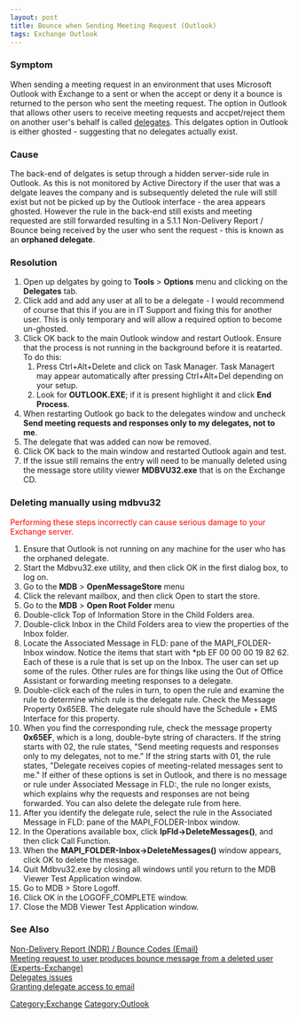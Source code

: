 ```yaml
---
layout: post 
title: Bounce when Sending Meeting Request (Outlook)
tags: Exchange Outlook
---
```


### Symptom

When sending a meeting request in an environment that uses Microsoft
Outlook with Exchange to a sent or when the accept or deny it a bounce
is returned to the person who sent the meeting request. The option in
Outlook that allows other users to receive meeting requests and
accpet/reject them on another user\'s behalf is called
[delegates](https://exchange.sandi.net/info/pdf/How%20to%20configure%20Outlook%20delegates%20in%20windows.pdf).
This delgates option in Outlook is either ghosted - suggesting that no
delegates actually exist.

### Cause

The back-end of delgates is setup through a hidden server-side rule in
Outlook. As this is not monitored by Active Directory if the user that
was a delgate leaves the company and is subsequently deleted the rule
will still exist but not be picked up by the Outlook interface - the
area appears ghosted. However the rule in the back-end still exists and
meeting requested are still forwarded resulting in a 5.1.1 Non-Delivery
Report / Bounce being received by the user who sent the request - this
is known as an **orphaned delegate**.

### Resolution

1.  Open up delgates by going to **Tools** \> **Options** menu and
    clicking on the **Delegates** tab.
2.  Click add and add any user at all to be a delegate - I would
    recommend of course that this if you are in IT Support and fixing
    this for another user. This is only temporary and will allow a
    required option to become un-ghosted.
3.  Click OK back to the main Outlook window and restart Outlook. Ensure
    that the process is not running in the background before it is
    reatarted. To do this:
    1.  Press Ctrl+Alt+Delete and click on Task Manager. Task Managert
        may appear automatically after pressing Ctrl+Alt+Del depending
        on your setup.
    2.  Look for **OUTLOOK.EXE**; if it is present highlight it and
        click **End Process**.
4.  When restarting Outlook go back to the delegates window and uncheck
    **Send meeting requests and responses only to my delegates, not to
    me**.
5.  The delegate that was added can now be removed.
6.  Click OK back to the main window and restarted Outlook again and
    test.
7.  If the issue still remains the entry will need to be manually
    deleted using the message store utility viewer **MDBVU32.exe** that
    is on the Exchange CD.

### Deleting manually using mdbvu32

<font color=red>Performing these steps incorrectly can cause serious
damage to your Exchange server.</font>

1.  Ensure that Outlook is not running on any machine for the user who
    has the orphaned delegate.
2.  Start the Mdbvu32.exe utility, and then click OK in the first dialog
    box, to log on.
3.  Go to the **MDB** \> **OpenMessageStore** menu
4.  Click the relevant mailbox, and then click Open to start the store.
5.  Go to the **MDB** \> **Open Root Folder** menu
6.  Double-click Top of Information Store in the Child Folders area.
7.  Double-click Inbox in the Child Folders area to view the properties
    of the Inbox folder.
8.  Locate the Associated Message in FLD: pane of the MAPI\_FOLDER-Inbox
    window. Notice the items that start with \*pb EF 00 00 00 19 82 62.
    Each of these is a rule that is set up on the Inbox. The user can
    set up some of the rules. Other rules are for things like using the
    Out of Office Assistant or forwarding meeting responses to a
    delegate.
9.  Double-click each of the rules in turn, to open the rule and examine
    the rule to determine which rule is the delegate rule. Check the
    Message Property 0x65EB. The delegate rule should have the
    Schedule + EMS Interface for this property.
10. When you find the corresponding rule, check the message property
    **0x65EF**, which is a long, double-byte string of characters. If
    the string starts with 02, the rule states, \"Send meeting requests
    and responses only to my delegates, not to me.\" If the string
    starts with 01, the rule states, \"Delegate receives copies of
    meeting-related messages sent to me.\" If either of these options is
    set in Outlook, and there is no message or rule under Associated
    Message in FLD:, the rule no longer exists, which explains why the
    requests and responses are not being forwarded. You can also delete
    the delegate rule from here.
11. After you identify the delegate rule, select the rule in the
    Associated Message in FLD: pane of the MAPI\_FOLDER-Inbox window.
12. In the Operations available box, click **lpFld-\>DeleteMessages()**,
    and then click Call Function.
13. When the **MAPI\_FOLDER-Inbox-\>DeleteMessages()** window appears,
    click OK to delete the message.
14. Quit Mdbvu32.exe by closing all windows until you return to the MDB
    Viewer Test Application window.
15. Go to MDB \> Store Logoff.
16. Click OK in the LOGOFF\_COMPLETE window.
17. Close the MDB Viewer Test Application window.

### See Also

[Non-Delivery Report (NDR) / Bounce Codes
(Email)](Non-Delivery_Report_(NDR)_/_Bounce_Codes_(Email) "wikilink")\
[Meeting request to user produces bounce message from a deleted user
(Experts-Exchange)](http://www.experts-exchange.com/Software/Server_Software/Email_Servers/Exchange/Q_23340488.html)\
[Delegates
issues](http://winzenz.blogspot.com/2006/10/outlook-delegates-issues.html)\
[Granting delegate access to
email](http://ittraining.lse.ac.uk/Documentation/OnlineGuides/Delegate-Access.htm)

[Category:Exchange](Category:Exchange "wikilink")
[Category:Outlook](Category:Outlook "wikilink")
